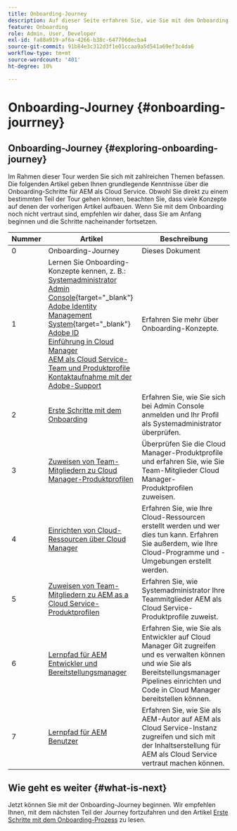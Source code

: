 ```yaml
---
title: Onboarding-Journey
description: Auf dieser Seite erfahren Sie, wie Sie mit dem Onboarding von Journey beginnen.
feature: Onboarding
role: Admin, User, Developer
exl-id: fa88a919-af6a-4266-b38c-647706decba4
source-git-commit: 91b84e3c312d3f1e01ccaa9a5d541a69ef3c4da6
workflow-type: tm+mt
source-wordcount: '401'
ht-degree: 10%

---
```


# Onboarding-Journey {#onboarding-jourrney}

## Onboarding-Journey {#exploring-onboarding-journey}

Im Rahmen dieser Tour werden Sie sich mit zahlreichen Themen befassen. Die folgenden Artikel geben Ihnen grundlegende Kenntnisse über die Onboarding-Schritte für AEM als Cloud Service. Obwohl Sie direkt zu einem bestimmten Teil der Tour gehen können, beachten Sie, dass viele Konzepte auf denen der vorherigen Artikel aufbauen. Wenn Sie mit dem Onboarding noch nicht vertraut sind, empfehlen wir daher, dass Sie am Anfang beginnen und die Schritte nacheinander fortsetzen.

| Nummer | Artikel | Beschreibung |
|---|---|---|
| 0 | Onboarding-Journey | Dieses Dokument |
| 1 | Lernen Sie Onboarding-Konzepte kennen, z. B.:<br>[Systemadministrator](https://experienceleague.adobe.com/docs/experience-manager-cloud-service/onboarding/onboarding-concepts/system-administrator.html?lang=en)<br>[Admin Console](https://experienceleague.adobe.com/docs/experience-manager-cloud-service/onboarding/onboarding-concepts/admin-console.html?lang=en){target=&quot;_blank&quot;}<br>[Adobe Identity Management System](https://experienceleague.adobe.com/docs/experience-manager-cloud-service/onboarding/onboarding-concepts/ims.html?lang=en){target=&quot;_blank&quot;}<br>[Adobe ID](https://experienceleague.adobe.com/docs/experience-manager-cloud-service/onboarding/onboarding-concepts/adobe-id.html?lang=en)<br>[Einführung in Cloud Manager](https://experienceleague.adobe.com/docs/experience-manager-cloud-service/onboarding/onboarding-concepts/cloud-manager-introduction.html?lang=en)<br>[AEM als Cloud Service-Team und Produktprofile](https://experienceleague.adobe.com/docs/experience-manager-cloud-service/onboarding/onboarding-concepts/aem-cs-team-product-profiles.html?lang=en)<br>[Kontaktaufnahme mit der Adobe-Support](https://experienceleague.adobe.com/docs/experience-manager-cloud-service/onboarding/onboarding-concepts/onboarding-help-resources.html?lang=en) | Erfahren Sie mehr über Onboarding-Konzepte. |
| 2 | [Erste Schritte mit dem Onboarding](/help/journey-onboarding/sysadmin/get-started-onboarding-journey.md) | Erfahren Sie, wie Sie sich bei Admin Console anmelden und Ihr Profil als Systemadministrator überprüfen. |
| 3 | [Zuweisen von Team-Mitgliedern zu Cloud Manager-Produktprofilen](/help/journey-onboarding/sysadmin/assign-team-members-cloud-manager.md) | Überprüfen Sie die Cloud Manager-Produktprofile und erfahren Sie, wie Sie Team-Mitglieder Cloud Manager-Produktprofilen zuweisen. |
| 4 | [Einrichten von Cloud-Ressourcen über Cloud Manager](/help/journey-onboarding/sysadmin/setup-cloud-resources-via-cloud-manager.md) | Erfahren Sie, wie Ihre Cloud-Ressourcen erstellt werden und wer dies tun kann. Erfahren Sie außerdem, wie Ihre Cloud-Programme und -Umgebungen erstellt werden. |
| 5 | [Zuweisen von Team-Mitgliedern zu AEM as a Cloud Service-Produktprofilen](/help/journey-onboarding/sysadmin/assign-team-members-aem-cloud-service.md) | Erfahren Sie, wie Systemadministrator Ihre Teammitglieder AEM als Cloud Service-Produktprofile zuweist. |
| 6 | [Lernpfad für AEM Entwickler und Bereitstellungsmanager](/help/journey-onboarding/sysadmin/learning-path-developers-deploymentmanagers.md) | Erfahren Sie, wie Sie als Entwickler auf Cloud Manager Git zugreifen und es verwalten können und wie Sie als Bereitstellungsmanager Pipelines einrichten und Code in Cloud Manager bereitstellen können. |
| 7 | [Lernpfad für AEM Benutzer](/help/journey-onboarding/sysadmin/learning-path-aem-users.md) | Erfahren Sie, wie Sie als AEM-Autor auf AEM als Cloud Service-Instanz zugreifen und sich mit der Inhaltserstellung für AEM als Cloud Service vertraut machen können. |

## Wie geht es weiter {#what-is-next}

Jetzt können Sie mit der Onboarding-Journey beginnen. Wir empfehlen Ihnen, mit dem nächsten Teil der Journey fortzufahren und den Artikel [Erste Schritte mit dem Onboarding-Prozess](/help/journey-onboarding/sysadmin/get-started-onboarding-journey.md) zu lesen.
